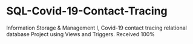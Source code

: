 # SQL-Covid-19-Contact-Tracing
Information Storage &amp; Management I,  Covid-19 contact tracing relational database Project using Views and Triggers. Received 100%

